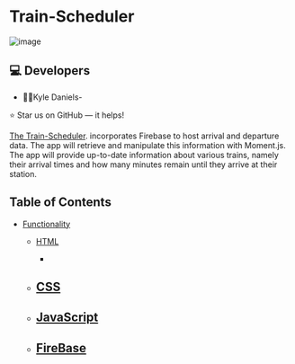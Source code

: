# Train-Scheduler

![image](https://user-images.githubusercontent.com/40472408/74623249-e2d31680-5111-11ea-997f-0fe32164b157.png)


## :computer: Developers

*  :man_teacher:Kyle Daniels- 

⭐️ Star us on GitHub — it helps!


[The Train-Scheduler](https://kyledaniels.github.io/Train-Scheduler/).  incorporates Firebase to host arrival and departure data. The app will retrieve and manipulate this information with Moment.js. The app will provide up-to-date information about various trains, namely their arrival times and how many minutes remain until they arrive at their station. 



## Table of Contents

- [Functionality](#Functionality)
    - [HTML](#typo3-extension-repository)
    
      - 
      
    - [CSS](#typo3-extension-repository)
      - 
      
    - [JavaScript](#typo3-extension-repository)
      - 
    
    - [FireBase](#typo3-extension-repository)
      - 
